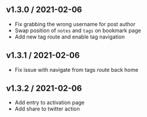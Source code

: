 ## v1.3.0 / 2021-02-06

- Fix grabbing the wrong username for post author
- Swap position of `notes` and `tags` on bookmark page
- Add new tag route and enable tag navigation

## v1.3.1 / 2021-02-06

- Fix issue with navigate from tags route back home

## v1.3.2 / 2021-02-06

- Add entry to activation page
- Add share to twitter action
